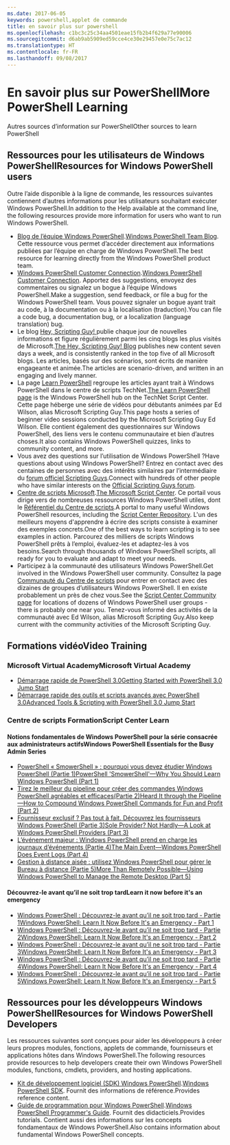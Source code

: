 ```yaml
---
ms.date: 2017-06-05
keywords: powershell,applet de commande
title: en savoir plus sur powershell
ms.openlocfilehash: c1bc3c25c34aa4501eae15fb2b4f629a77e90006
ms.sourcegitcommit: d6ab9ab5909ed59cce4ce30e29457e0e75c7ac12
ms.translationtype: HT
ms.contentlocale: fr-FR
ms.lasthandoff: 09/08/2017
---
```

# <a name="more-powershell-learning"></a><span data-ttu-id="b33c5-103">En savoir plus sur PowerShell</span><span class="sxs-lookup"><span data-stu-id="b33c5-103">More PowerShell Learning</span></span>

<span data-ttu-id="b33c5-104">Autres sources d’information sur PowerShell</span><span class="sxs-lookup"><span data-stu-id="b33c5-104">Other sources to learn PowerShell</span></span>  

## <a name="resources-for-windows-powershell-users"></a><span data-ttu-id="b33c5-105">Ressources pour les utilisateurs de Windows PowerShell</span><span class="sxs-lookup"><span data-stu-id="b33c5-105">Resources for Windows PowerShell users</span></span>

<span data-ttu-id="b33c5-106">Outre l’aide disponible à la ligne de commande, les ressources suivantes contiennent d’autres informations pour les utilisateurs souhaitant exécuter Windows PowerShell.</span><span class="sxs-lookup"><span data-stu-id="b33c5-106">In addition to the Help available at the command line, the following resources provide more information for users who want to run Windows PowerShell.</span></span>

- <span data-ttu-id="b33c5-107">[Blog de l’équipe Windows PowerShell](http://blogs.msdn.com/b/powershell/).</span><span class="sxs-lookup"><span data-stu-id="b33c5-107">[Windows PowerShell Team Blog](http://blogs.msdn.com/b/powershell/).</span></span> <span data-ttu-id="b33c5-108">Cette ressource vous permet d’accéder directement aux informations publiées par l’équipe en charge de Windows PowerShell.</span><span class="sxs-lookup"><span data-stu-id="b33c5-108">The best resource for learning directly from the Windows PowerShell product team.</span></span>
- <span data-ttu-id="b33c5-109">[Windows PowerShell Customer Connection](http://Connect.Microsoft.com/PowerShell).</span><span class="sxs-lookup"><span data-stu-id="b33c5-109">[Windows PowerShell Customer Connection](http://Connect.Microsoft.com/PowerShell).</span></span> <span data-ttu-id="b33c5-110">Apportez des suggestions, envoyez des commentaires ou signalez un bogue à l’équipe Windows PowerShell.</span><span class="sxs-lookup"><span data-stu-id="b33c5-110">Make a suggestion, send feedback, or file a bug for the Windows PowerShell team.</span></span> <span data-ttu-id="b33c5-111">Vous pouvez signaler un bogue ayant trait au code, à la documentation ou à la localisation (traduction).</span><span class="sxs-lookup"><span data-stu-id="b33c5-111">You can file a code bug, a documentation bug, or a localization (language translation) bug.</span></span>
- <span data-ttu-id="b33c5-112">Le blog [Hey, Scripting Guy! ](http://www.scriptingguys.com/blog)publie chaque jour de nouvelles informations et figure régulièrement parmi les cinq blogs les plus visités de Microsoft.</span><span class="sxs-lookup"><span data-stu-id="b33c5-112">[The Hey, Scripting Guy! Blog](http://www.scriptingguys.com/blog) publishes new content seven days a week, and is consistently ranked in the top five of all Microsoft blogs.</span></span> <span data-ttu-id="b33c5-113">Les articles, basés sur des scénarios, sont écrits de manière engageante et animée.</span><span class="sxs-lookup"><span data-stu-id="b33c5-113">The articles are scenario-driven, and written in an engaging and lively manner.</span></span>
- <span data-ttu-id="b33c5-114">La page [Learn PowerShell](http://www.scriptingguys.com/learnpowershell) regroupe les articles ayant trait à Windows PowerShell dans le centre de scripts TechNet.</span><span class="sxs-lookup"><span data-stu-id="b33c5-114">[The Learn PowerShell page](http://www.scriptingguys.com/learnpowershell) is the Windows PowerShell hub on the TechNet Script Center.</span></span> <span data-ttu-id="b33c5-115">Cette page héberge une série de vidéos pour débutants animées par Ed Wilson, alias Microsoft Scripting Guy.</span><span class="sxs-lookup"><span data-stu-id="b33c5-115">This page hosts a series of beginner video sessions conducted by the Microsoft Scripting Guy Ed Wilson.</span></span> <span data-ttu-id="b33c5-116">Elle contient également des questionnaires sur Windows PowerShell, des liens vers le contenu communautaire et bien d’autres choses.</span><span class="sxs-lookup"><span data-stu-id="b33c5-116">It also contains Windows PowerShell quizzes, links to community content, and more.</span></span>
- <span data-ttu-id="b33c5-117">Vous avez des questions sur l’utilisation de Windows PowerShell ?</span><span class="sxs-lookup"><span data-stu-id="b33c5-117">Have questions about using Windows PowerShell?</span></span> <span data-ttu-id="b33c5-118">Entrez en contact avec des centaines de personnes avec des intérêts similaires par l’intermédiaire du [forum officiel Scripting Guys](http://social.technet.microsoft.com/forums/itcg/threads/).</span><span class="sxs-lookup"><span data-stu-id="b33c5-118">Connect with hundreds of other people who have similar interests on the [Official Scripting Guys forum](http://social.technet.microsoft.com/forums/itcg/threads/).</span></span>
- <span data-ttu-id="b33c5-119">[Centre de scripts Microsoft](https://technet.microsoft.com/scriptcenter).</span><span class="sxs-lookup"><span data-stu-id="b33c5-119">[The Microsoft Script Center](https://technet.microsoft.com/scriptcenter).</span></span> <span data-ttu-id="b33c5-120">Ce portail vous dirige vers de nombreuses ressources Windows PowerShell utiles, dont le [Référentiel du Centre de scripts](http://gallery.technet.microsoft.com/scriptcenter/).</span><span class="sxs-lookup"><span data-stu-id="b33c5-120">A portal to many useful Windows PowerShell resources, including the [Script Center Repository](http://gallery.technet.microsoft.com/scriptcenter/).</span></span> <span data-ttu-id="b33c5-121">L'un des meilleurs moyens d'apprendre à écrire des scripts consiste à examiner des exemples concrets.</span><span class="sxs-lookup"><span data-stu-id="b33c5-121">One of the best ways to learn scripting is to see examples in action.</span></span> <span data-ttu-id="b33c5-122">Parcourez des milliers de scripts Windows PowerShell prêts à l’emploi, évaluez-les et adaptez-les à vos besoins.</span><span class="sxs-lookup"><span data-stu-id="b33c5-122">Search through thousands of Windows PowerShell scripts, all ready for you to evaluate and adapt to meet your needs.</span></span>
- <span data-ttu-id="b33c5-123">Participez à la communauté des utilisateurs Windows PowerShell.</span><span class="sxs-lookup"><span data-stu-id="b33c5-123">Get involved in the Windows PowerShell user community.</span></span> <span data-ttu-id="b33c5-124">Consultez la page [Communauté du Centre de scripts](https://technet.microsoft.com/scriptcenter/hh182567.aspx) pour entrer en contact avec des dizaines de groupes d’utilisateurs Windows PowerShell. Il en existe probablement un près de chez vous.</span><span class="sxs-lookup"><span data-stu-id="b33c5-124">See the [Script Center Community page](https://technet.microsoft.com/scriptcenter/hh182567.aspx) for locations of dozens of Windows PowerShell user groups - there is probably one near you.</span></span> <span data-ttu-id="b33c5-125">Tenez-vous informé des activités de la communauté avec Ed Wilson, alias Microsoft Scripting Guy.</span><span class="sxs-lookup"><span data-stu-id="b33c5-125">Also keep current with the community activities of the Microsoft Scripting Guy.</span></span>

## <a name="video-training"></a><span data-ttu-id="b33c5-126">Formations vidéo</span><span class="sxs-lookup"><span data-stu-id="b33c5-126">Video Training</span></span>

### <a name="microsoft-virtual-academy"></a><span data-ttu-id="b33c5-127">Microsoft Virtual Academy</span><span class="sxs-lookup"><span data-stu-id="b33c5-127">Microsoft Virtual Academy</span></span>
- [<span data-ttu-id="b33c5-128">Démarrage rapide de PowerShell 3.0</span><span class="sxs-lookup"><span data-stu-id="b33c5-128">Getting Started with PowerShell 3.0 Jump Start</span></span>](https://mva.microsoft.com/en-US/training-courses/getting-started-with-powershell-30-jump-start-8276)
- [<span data-ttu-id="b33c5-129">Démarrage rapide des outils et scripts avancés avec PowerShell 3.0</span><span class="sxs-lookup"><span data-stu-id="b33c5-129">Advanced Tools & Scripting with PowerShell 3.0 Jump Start</span></span>](https://mva.microsoft.com/en-US/training-courses/advanced-tools-scripting-with-powershell-30-jump-start-8231)

### <a name="script-center-learn"></a><span data-ttu-id="b33c5-130">Centre de scripts Formation</span><span class="sxs-lookup"><span data-stu-id="b33c5-130">Script Center Learn</span></span>
#### <a name="windows-powershell-essentials-for-the-busy-admin-series"></a><span data-ttu-id="b33c5-131">Notions fondamentales de Windows PowerShell pour la série consacrée aux administrateurs actifs</span><span class="sxs-lookup"><span data-stu-id="b33c5-131">Windows PowerShell Essentials for the Busy Admin Series</span></span>
- [<span data-ttu-id="b33c5-132">PowerShell « SmowerShell » : pourquoi vous devez étudier Windows PowerShell &#40;Partie 1&#41;</span><span class="sxs-lookup"><span data-stu-id="b33c5-132">PowerShell 'SmowerShell'—Why You Should Learn Windows PowerShell &#40;Part 1&#41;</span></span>](http://dlbmodigital.microsoft.com/webcasts/wmv/23976_Dnl_L.wmv)
- [<span data-ttu-id="b33c5-133">Tirez le meilleur du pipeline pour créer des commandes Windows PowerShell agréables et efficaces&#40;Partie 2&#41;</span><span class="sxs-lookup"><span data-stu-id="b33c5-133">Heard It through the Pipeline—How to Compound Windows PowerShell Commands for Fun and Profit &#40;Part 2&#41;</span></span>](http://dlbmodigital.microsoft.com/webcasts/wmv/23977_Dnl_L.wmv)
- [<span data-ttu-id="b33c5-134">Fournisseur exclusif ? Pas tout à fait. Découvrez les fournisseurs Windows PowerShell &#40;Partie 3&#41;</span><span class="sxs-lookup"><span data-stu-id="b33c5-134">Sole Provider? Not Hardly—A Look at Windows PowerShell Providers &#40;Part 3&#41;</span></span>](http://dlbmodigital.microsoft.com/webcasts/wmv/23978_Dnl_L.wmv)
- [<span data-ttu-id="b33c5-135">L’événement majeur : Windows PowerShell prend en charge les journaux d’événements &#40;Partie 4&#41;</span><span class="sxs-lookup"><span data-stu-id="b33c5-135">The Main Event—Windows PowerShell Does Event Logs &#40;Part 4&#41;</span></span>](http://dlbmodigital.microsoft.com/webcasts/wmv/23979_Dnl_L.wmv)
- [<span data-ttu-id="b33c5-136">Gestion à distance aisée : utilisez Windows PowerShell pour gérer le Bureau à distance &#40;Partie 5&#41;</span><span class="sxs-lookup"><span data-stu-id="b33c5-136">More Than Remotely Possible—Using Windows PowerShell to Manage the Remote Desktop &#40;Part 5&#41;</span></span>](http://dlbmodigital.microsoft.com/webcasts/wmv/23980_Dnl_L.wmv)

#### <a name="learn-it-now-before-its-an-emergency"></a><span data-ttu-id="b33c5-137">Découvrez-le avant qu’il ne soit trop tard</span><span class="sxs-lookup"><span data-stu-id="b33c5-137">Learn it now before it's an emergency</span></span>
- [<span data-ttu-id="b33c5-138">Windows PowerShell : Découvrez-le avant qu’il ne soit trop tard - Partie 1</span><span class="sxs-lookup"><span data-stu-id="b33c5-138">Windows PowerShell: Learn It Now Before It's an Emergency - Part 1</span></span>](http://dlbmodigital.microsoft.com/webcasts/wmv/1032481530_Dnl_L.wmv)
- [<span data-ttu-id="b33c5-139">Windows PowerShell : Découvrez-le avant qu’il ne soit trop tard - Partie 2</span><span class="sxs-lookup"><span data-stu-id="b33c5-139">Windows PowerShell: Learn It Now Before It's an Emergency - Part 2</span></span>](http://dlbmodigital.microsoft.com/webcasts/wmv/1032481542_Dnl_L.wmv)
- [<span data-ttu-id="b33c5-140">Windows PowerShell : Découvrez-le avant qu’il ne soit trop tard - Partie 3</span><span class="sxs-lookup"><span data-stu-id="b33c5-140">Windows PowerShell: Learn It Now Before It's an Emergency - Part 3</span></span>](http://dlbmodigital.microsoft.com/webcasts/wmv/1032481548_Dnl_L.wmv)
- [<span data-ttu-id="b33c5-141">Windows PowerShell : Découvrez-le avant qu’il ne soit trop tard - Partie 4</span><span class="sxs-lookup"><span data-stu-id="b33c5-141">Windows PowerShell: Learn It Now Before It's an Emergency - Part 4</span></span>](http://dlbmodigital.microsoft.com/webcasts/wmv/1032481552_Dnl_L.wmv)
- [<span data-ttu-id="b33c5-142">Windows PowerShell : Découvrez-le avant qu’il ne soit trop tard - Partie 5</span><span class="sxs-lookup"><span data-stu-id="b33c5-142">Windows PowerShell: Learn It Now Before It's an Emergency - Part 5</span></span>](http://dlbmodigital.microsoft.com/webcasts/wmv/1032481554_Dnl_L.wmv)

## <a name="resources-for-windows-powershell-developers"></a><span data-ttu-id="b33c5-143">Ressources pour les développeurs Windows PowerShell</span><span class="sxs-lookup"><span data-stu-id="b33c5-143">Resources for Windows PowerShell Developers</span></span>

<span data-ttu-id="b33c5-144">Les ressources suivantes sont conçues pour aider les développeurs à créer leurs propres modules, fonctions, applets de commande, fournisseurs et applications hôtes dans Windows PowerShell.</span><span class="sxs-lookup"><span data-stu-id="b33c5-144">The following resources provide resources to help developers create their own Windows PowerShell modules, functions, cmdlets, providers, and hosting applications.</span></span>

- <span data-ttu-id="b33c5-145">[Kit de développement logiciel (SDK) Windows PowerShell](http://go.microsoft.com/fwlink/p/?LinkID=89595).</span><span class="sxs-lookup"><span data-stu-id="b33c5-145">[Windows PowerShell SDK](http://go.microsoft.com/fwlink/p/?LinkID=89595).</span></span> <span data-ttu-id="b33c5-146">Fournit des informations de référence.</span><span class="sxs-lookup"><span data-stu-id="b33c5-146">Provides reference content.</span></span>
- <span data-ttu-id="b33c5-147">[Guide de programmation pour Windows PowerShell](http://go.microsoft.com/fwlink/p/?LinkID=89596).</span><span class="sxs-lookup"><span data-stu-id="b33c5-147">[Windows PowerShell Programmer's Guide](http://go.microsoft.com/fwlink/p/?LinkID=89596).</span></span> <span data-ttu-id="b33c5-148">Fournit des didacticiels.</span><span class="sxs-lookup"><span data-stu-id="b33c5-148">Provides tutorials.</span></span> <span data-ttu-id="b33c5-149">Contient aussi des informations sur les concepts fondamentaux de Windows PowerShell.</span><span class="sxs-lookup"><span data-stu-id="b33c5-149">Also contains information about fundamental Windows PowerShell concepts.</span></span>

